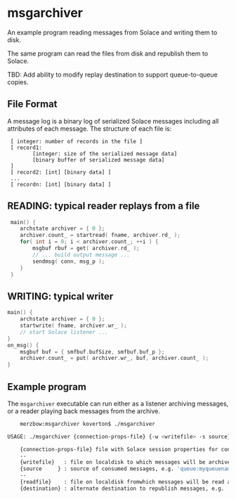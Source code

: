 # msgarchiver

An example program reading messages from Solace and writing them to disk.

The same program can read the files from disk and republish them to Solace.

TBD: Add ability to modify replay destination to support queue-to-queue copies.

## File Format

A message log is a binary log of serialized Solace messages including all 
attributes of each message. The structure of each file is:

``` 
 [ integer: number of records in the file ]
 [ record1: 
 		[integer: size of the serialized message data]
 		[binary buffer of serialized message data]
 ]
 [ record2: [int] [binary data] ]
 ...
 [ recordn: [int] [binary data] ]
```


##  READING: typical reader replays from a file
```C
 main() {
	archstate archiver = { 0 };
	archiver.count_ = startread( fname, archiver.rd_ );
	for( int i = 0; i < archiver.count_; ++i ) {
		msgbuf rbuf = get( archiver.rd_ );
		// ... build output message ...
		sendmsg( conn, msg_p );
	}
 }
```


##  WRITING: typical writer
```C
main() {
	archstate archiver = { 0 };
	startwrite( fname, archiver.wr_ );
	// start Solace listener ...
}
on_msg() {
	msgbuf buf = { smfbuf.bufSize, smfbuf.buf_p };
	archiver.count_ = put( archiver.wr_, buf, archiver.count_ );
}
```

## Example program

The `msgarchiver` executable can run either as a listener archiving messages, or 
a reader playing back messages from the archive.

```bash
    merzbow:msgarchiver koverton$ ./msgarchiver

USAGE: ./msgarchiver {connection-props-file} {-w <writefile> -s source} OR {-r <readfile> {opt:-d destination} }

	{connection-props-file} file with Solace session properties for connecting
	--
	{writefile}   : file on localdisk to which messages will be archived
	{source     } : source of consumed messages, e.g. 'queue:myqueuename'
	--
	{readfile}    : file on localdisk fromwhich messages will be read and republished
	{destination} : alternate destination to republish messages, e.g. 'queue:myqueuename' OR 'topic:my/topic/name'
```


